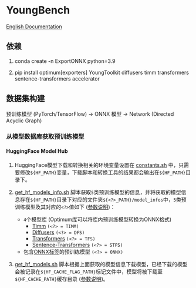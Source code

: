 # YoungBench

[English Documentation](./README.md)

## 依赖

1. conda create -n ExportONNX python=3.9

2. pip install optimum[exporters] YoungToolkit diffusers timm transformers sentence-transformers accelerator

## 数据集构建

预训练模型 (PyTorch/TensorFlow) -> ONNX 模型 -> Network (Directed Acyclic Graph)

### 从模型数据库获取预训练模型

#### HuggingFace Model Hub

1. HuggingFace模型下载和转换相关的环境变量设置在 [constants.sh](./constants.sh) 中，只需要修改`${HF_PATH}`变量，下载脚本和转换工具的结果都会输出在`${HF_PATH}`目录下。

2. [get_hf_models_info.sh](./get_hf_models_info.sh) 脚本获取`5`类预训练模型的信息，并将获取的模型信息存在`${HF_PATH}`目录下对应的文件夹`${<?>_PATH}/model_infos`中，`5`类预训练模型及其对应的`<?>`值如下 ([参数说明](./youngbench/dataset/scripts/get_hf_models_info.py))：

    * `4`个模型库 (Optimum库可以将库内预训练模型转换为ONNX格式)
        * [Timm](https://huggingface.co/models?library=timm&sort=likes) `(<?> = TIMM)`
        * [Diffusers](https://huggingface.co/models?library=diffusers&sort=likes) `(<?> = DFS)`
        * [Transformers](https://huggingface.co/models?library=transformers&sort=likes) `(<?> = TFS)`
        * [Sentence-Transformers](https://huggingface.co/models?library=sentence-transformers&sort=likes) `(<?> = STFS)`
    * 包含[ONNX标签](https://huggingface.co/models?library=onnx&sort=likes)的预训练模型 `(<?> = ONNX)`

3. [get_hf_models.sh](./get_hf_models.sh) 脚本根据上面获取的模型信息下载模型，已经下载的模型会被记录在`${HF_CACHE_FLAG_PATH}`标记文件中，模型将被下载至`${HF_CACHE_PATH}`缓存目录 ([参数说明](./youngbench/dataset/scripts/get_hf_models.py))。
